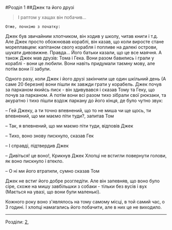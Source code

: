 #Розділ 1
##Джек та його друзі

>І раптом у хащах він побачив...

    Отже, почнімо з початку:
 
Джек був звичайним хлопчиком, він ходив у школу, читав книги і т.д. Але Джек просто обожнював кораблі, він казав, що коли виросте стане мореплавцем: капітаном
свого корабля і попливе на далекі острови, шукати дивовижне. Правда... Його батьки казали, що це все маячня. А також Джек мав друзів: Тома і Гека. Вони разом
бавились і грали у кораблі - вони це любили. Вони навіть придумали таємну мову, але потім вони її забули.

Одного разу, коли Джек і його друзі закінчили ще
один шкільний день (А саме 20 березня) вони пішли як завжди грати у корабель. Джек почув за парканом якийсь писк - він здивувався і сказав Тому та Геку, що
почув за парканом. А потім вони всі разом тихо зібрали свої рюкзаки, та акуратно і тихо пішли вздож паркану до його кінця, де було чутно звук:

– Гей Джеку, а ти точно впевнений, що то не миша чи ще щось, ти впевнений, що ми маємо піти туди?, запитав Том

– Так, я впевнений, що ми маємо піти туди, відповів Джек

– Тихо, воно знову пискнуло, сказав Гек

– І справді, підтвердив Джек

– Дивіться! це воно!, Крикнув Джек
Хлопці не встигли повернути голови, як воно пискнуло і втекло.

– О ні ми його втратили, сумно сказав Том

Джек не встиг його добре розгледіти. Але він запевняв, що воно було сіре, схоже на мишу завбільшки з собаки - тільки без вусів і вух
(Мається на увазі, що вони були маленькі).

Кожного року воно з'являлось на тому самому місці, в той самий час, о 3 годині. І хлопці намагались його побачити, але в них це не виходило.

----
Розділи:
[2](Розділ02.md),
